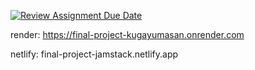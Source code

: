 [![Review Assignment Due Date](https://classroom.github.com/assets/deadline-readme-button-22041afd0340ce965d47ae6ef1cefeee28c7c493a6346c4f15d667ab976d596c.svg)](https://classroom.github.com/a/GeL61fu8)

render: https://final-project-kugayumasan.onrender.com

netlify: final-project-jamstack.netlify.app

